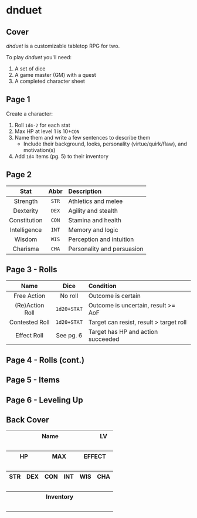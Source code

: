 # dnduet

## Cover
_dnduet_ is a customizable tabletop RPG for two.

To play _dnduet_ you'll need:

1. A set of dice
2. A game master (GM) with a quest
3. A completed character sheet

## Page 1
Create a character:

1. Roll `1d4-2` for each stat
2. Max HP at level 1 is 10+`CON`
3. Name them and write a few sentences to describe them
    - Include their background, looks, personality (virtue/quirk/flaw), and motivation(s)
4. Add `1d4` items (pg. 5) to their inventory

## Page 2

| Stat | Abbr | Description |
|:---:|:---:|:--- |
| Strength | `STR` | Athletics and melee |
| Dexterity | `DEX` | Agility and stealth |
| Constitution | `CON` | Stamina and health |
| Intelligence | `INT` | Memory and logic |
| Wisdom | `WIS` | Perception and intuition |
| Charisma | `CHA` | Personality and persuasion |

## Page 3 - Rolls

| Name | Dice | Condition |
|:---:|:---:|:--- |
| Free Action | No roll | Outcome is certain |
| (Re)Action Roll | `1d20+STAT` | Outcome is uncertain, result >= AoF |
| Contested Roll | `1d20+STAT` | Target can resist, result > target roll |
| Effect Roll | See pg. 6 | Target has HP and action succeeded |

## Page 4 - Rolls (cont.)


## Page 5 - Items


## Page 6 - Leveling Up


## Back Cover

<table><tr><th colspan="5">Name</th><th>LV</th></tr><tr><td colspan="5">&nbsp;</td><td>&nbsp;</td></tr><tr><th colspan="2">HP</th><th colspan="2">MAX</th><th colspan="2">EFFECT</th></tr><tr><td colspan="2">&nbsp;</td><td colspan="2">&nbsp;</td><td colspan="2">&nbsp;</td></tr><tr><th>STR</th><th>DEX</th><th>CON</th><th>INT</th><th>WIS</th><th>CHA</th></tr><tr><td>&nbsp;</td><td>&nbsp;</td><td>&nbsp;</td><td>&nbsp;</td><td>&nbsp;</td><td>&nbsp;</td></tr><tr><th colspan="6">Inventory</th></tr><tr><td colspan="6">&nbsp;</td></tr></table>
